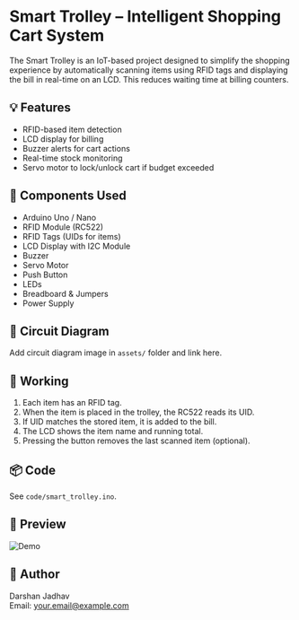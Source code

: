 # Smart Trolley – Intelligent Shopping Cart System

The Smart Trolley is an IoT-based project designed to simplify the shopping experience by automatically scanning items using RFID tags and displaying the bill in real-time on an LCD. This reduces waiting time at billing counters.

## 💡 Features

- RFID-based item detection
- LCD display for billing
- Buzzer alerts for cart actions
- Real-time stock monitoring
- Servo motor to lock/unlock cart if budget exceeded

## 🧰 Components Used

- Arduino Uno / Nano
- RFID Module (RC522)
- RFID Tags (UIDs for items)
- LCD Display with I2C Module
- Buzzer
- Servo Motor
- Push Button
- LEDs
- Breadboard & Jumpers
- Power Supply

## 🔌 Circuit Diagram

Add circuit diagram image in `assets/` folder and link here.

## 🧠 Working

1. Each item has an RFID tag.
2. When the item is placed in the trolley, the RC522 reads its UID.
3. If UID matches the stored item, it is added to the bill.
4. The LCD shows the item name and running total.
5. Pressing the button removes the last scanned item (optional).

## 📦 Code

See `code/smart_trolley.ino`.

## 📸 Preview

![Demo](assets/demo.gif)

## 👤 Author

Darshan Jadhav  
Email: your.email@example.com
